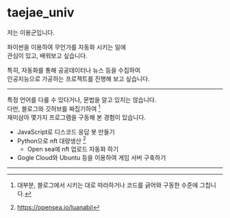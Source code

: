 # taejae_univ

저는 이용군입니다.

파이썬을 이용하여 무언가를 자동화 시키는 일에   
관심이 있고, 배워보고 싶습니다.

특히, 자동화를 통해 공공데이터나 뉴스 등을 수집하여   
인공지능으로 가공하는 프로젝트를 진행해 보고 싶습니다.

--- 

특정 언어를 다룰 수 있다거나, 문법을 알고 있지는 않습니다.    
다만, 블로그와 깃허브를 짜집기하여 [^1]   
재미삼아 몇가지 프로그램을 구동해 본 경험이 있습니다.  

- JavaScript로 디스코드 응답 봇 만들기
- Python으로 nft 대량생산 [^2]
  - Open sea에 nft 업로드 자동화 하기 
- Gogle Cloud와 Ubuntu 등을 이용하여 게임 서버 구축하기   

---
[^1]: 대부분, 블로그에서 시키는 대로 따라하거나 코드를 긁어와 구동한 수준에 그칩니다. 
[^2]: https://opensea.io/luanabil
